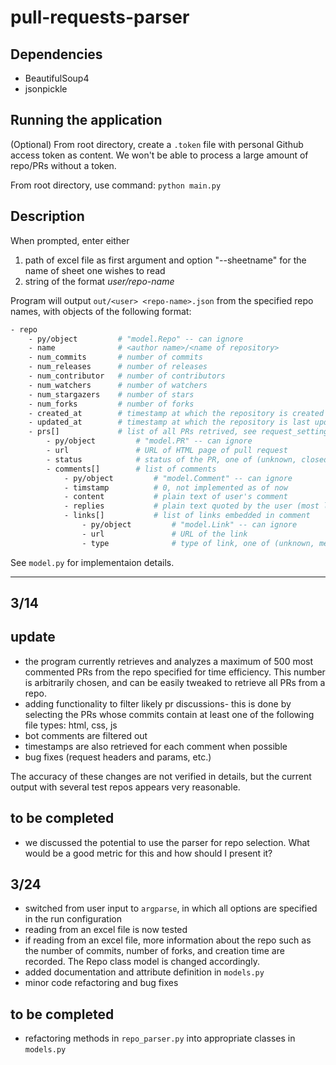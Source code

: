 # pull-requests-parser

## Dependencies
- BeautifulSoup4
- jsonpickle

## Running the application
(Optional) From root directory, create a `.token` file with personal Github access token as content. We won't be able to process a large amount of repo/PRs without a token.

From root directory, use command: `python main.py`

## Description
When prompted, enter either
1. path of excel file as first argument and option "--sheetname" for the name of sheet one wishes to read
1. string of the format _user/repo-name_

Program will output `out/<user> <repo-name>.json` from the specified repo names, with objects of the following format:

```perl
- repo
    - py/object         # "model.Repo" -- can ignore
    - name              # <author name>/<name of repository>
    - num_commits       # number of commits
    - num_releases      # number of releases
    - num_contributor   # number of contributors
    - num_watchers      # number of watchers
    - num_stargazers    # number of stars
    - num_forks         # number of forks
    - created_at        # timestamp at which the repository is created
    - updated_at        # timestamp at which the repository is last updated
    - prs[]             # list of all PRs retrived, see request_settings.py for options
        - py/object         # "model.PR" -- can ignore
        - url               # URL of HTML page of pull request
        - status            # status of the PR, one of (unknown, closed, merged, open)
        - comments[]        # list of comments
            - py/object         # "model.Comment" -- can ignore
            - timstamp          # 0, not implemented as of now
            - content           # plain text of user's comment
            - replies           # plain text quoted by the user (most likely as a reply)
            - links[]           # list of links embedded in comment
                - py/object         # "model.Link" -- can ignore
                - url               # URL of the link
                - type              # type of link, one of (unknown, media, issue, user)

```
See `model.py` for implementaion details.

-------------
## 3/14

## update
- the program currently retrieves and analyzes a maximum of 500 most commented PRs from the repo specified for time efficiency. This number is arbitrarily chosen, and can be easily tweaked to retrieve all PRs from a repo.
- adding functionality to filter likely pr discussions- this is done by selecting the PRs whose commits contain at least one of the following file types: html, css, js
- bot comments are filtered out
- timestamps are also retrieved for each comment when possible
- bug fixes (request headers and params, etc.)

The accuracy of these changes are not verified in details, but the current output with several test repos appears very reasonable.

## to be completed
- we discussed the potential to use the parser for repo selection. What would be a good metric for this and how should I present it?

## 3/24
- switched from user input to `argparse`, in which all options are specified in the run configuration
- reading from an excel file is now tested
- if reading from an excel file, more information about the repo such as the number of commits, number of forks, and creation time are recorded. The Repo class model is changed accordingly.
- added documentation and attribute definition in `models.py`
- minor code refactoring and bug fixes

## to be completed
- refactoring methods in `repo_parser.py` into appropriate classes in `models.py`

